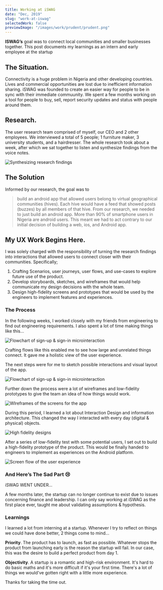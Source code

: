 ```yaml
---
title: Working at iSWAG
date: "Dec, 2019"
slug: "work-at-iswag"
selectedWork: false
previewImage: "/images/work/prudent/prudent.png"
---
```


**ISWAG’s** goal was to connect local communities and smaller businesses together. This post documents my learnings as an intern and early employee at the startup

## The Situation.

Connectivity is a huge problem in Nigeria and other developing countries. Lives and commercial opportunities are lost due to inefficient information sharing. iSWAG was founded to create an easier way for people to be in sync with their immediate commuunity. We spent a few months working on a tool for people to buy, sell, report security updates and status with people around them.

## Research.

The user research team comprised of myself, our CEO and 2 other employees. We interviewed a total of 5 people; 1 furniture maker, 3 university students, and a hairdresser. The whole research took about a week, after which we sat together to listen and synthesize findings from the voice notes.

![Synthesizing research findings ](./images/meeting1.jpeg)

## The Solution

Informed by our research, the goal was to

> build an android app that allowed users belong to virtual geographical communities (hives). Each hive would have a feed that showed posts (buzzes) by all members of that hive. From our research, we needed to just build an android app. More than 90% of smartphone users in Nigeria are android users. This meant we had to act contrary to our initial decision of building a web, ios, and Android app.

## My UX Work Begins Here.

I was solely charged with the responsibility of turning the research findings into interactions that allowed users to connect closer with their communities. Specifically;

1. Crafting Scenarios, user journeys, user flows, and use-cases to explore future use of the product.
2. Develop storyboards, sketches, and wireframes that would help communicate my design decisions with the whole team.
3. Design high-fidelity screens and prototypes that would be used by the engineers to implement features and experiences.

### The Process

In the following weeks, I worked closely with my friends from engineering to find out engineering requirements. I also spent a lot of time making things like this…

![Flowchart of sign-up & sign-in microinteraction](./images/flowchart_signin_signup.png)

Crafting flows like this enabled me to see how large and unrelated things connect. It gave me a holistic view of the user experience.

The next steps were for me to sketch possible interactions and visual layout of the app.

![Flowchart of sign-up & sign-in microinteraction](./images/sketches2.jpeg)

Further down the process were a lot of wireframes and low-fidelity prototypes to give the team an idea of how things would work.

![WIreframes of the screens for the app](./images/screenflow1.png)

During this period, I learned a lot about Interaction Design and information architecture. This changed the way I interacted with every day (digital & physical) objects.

![High fidelity designs](./images/high_fidelity1.png)

After a series of low-fidelity test with some potential users, I set out to build a high-fidelity prototype of the product. This would be finally handed to engineers to implement as experiences on the Android platform.

![Screen flow of the user experience](./images/wireframes1.png)

### And Here’s The Sad Part 😢

iSWAG WENT UNDER…

A few months later, the startup can no longer continue to exist due to issues concerning finance and leadership. I can only say working at iSWAG as the first place ever, taught me about validating assumptions & hypothesis.

### Learnings

I learned a lot from interning at a startup. Whenever I try to reflect on things we could have done better, 2 things come to mind...

**Priority**. The product has to launch, as fast as possible. Whatever stops the product from launching early is the reason the startup will fail. In our case, this was the desire to build a perfect product from day 1.

**Objectivity**. A startup is a romantic and high-risk environment. It's hard to do basic maths and it's more difficult if it's your first time. There's a lot of things we would've gotten right with a little more experience.

Thanks for taking the time out.
